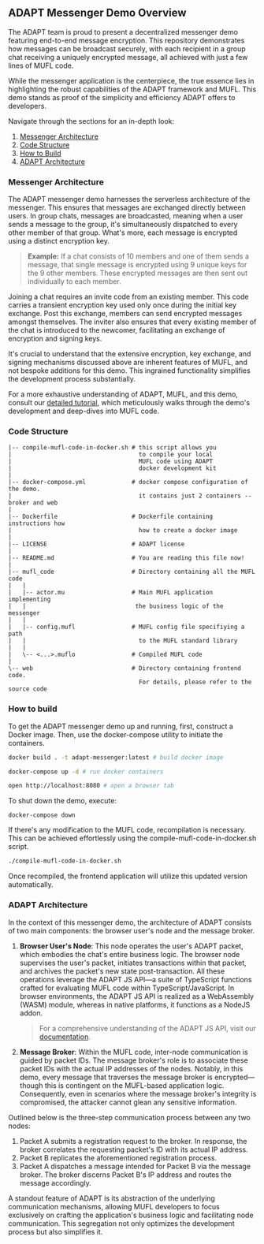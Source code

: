 ## **ADAPT Messenger Demo Overview**

The ADAPT team is proud to present a decentralized messenger demo featuring end-to-end message encryption. This repository demonstrates how messages can be broadcast securely, with each recipient in a group chat receiving a uniquely encrypted message, all achieved with just a few lines of MUFL code. 

While the messenger application is the centerpiece, the true essence lies in highlighting the robust capabilities of the ADAPT framework and MUFL. This demo stands as proof of the simplicity and efficiency ADAPT offers to developers.

Navigate through the sections for an in-depth look:

1. [Messenger Architecture](#messenger-architecture)
2. [Code Structure](#code-structure)
3. [How to Build](#how-to-build)
4. [ADAPT Architecture](#adapt-architecture)

### **Messenger Architecture**

The ADAPT messenger demo harnesses the serverless architecture of the messenger. This ensures that messages are exchanged directly between users. In group chats, messages are broadcasted, meaning when a user sends a message to the group, it's simultaneously dispatched to every other member of that group. What's more, each message is encrypted using a distinct encryption key.

> **Example:** If a chat consists of 10 members and one of them sends a message, that single message is encrypted using 9 unique keys for the 9 other members. These encrypted messages are then sent out individually to each member.

Joining a chat requires an invite code from an existing member. This code carries a transient encryption key used only once during the initial key exchange. Post this exchange, members can send encrypted messages amongst themselves. The inviter also ensures that every existing member of the chat is introduced to the newcomer, facilitating an exchange of encryption and signing keys.

It's crucial to understand that the extensive encryption, key exchange, and signing mechanisms discussed above are inherent features of MUFL, and not bespoke additions for this demo. This ingrained functionality simplifies the development process substantially.

For a more exhaustive understanding of ADAPT, MUFL, and this demo, consult our [detailed tutorial](link-here), which meticulously walks through the demo's development and deep-dives into MUFL code.

### **Code Structure**

```
|-- compile-mufl-code-in-docker.sh # this script allows you 
|                                    to compile your local
|                                    MUFL code using ADAPT 
|                                    docker development kit
|
|-- docker-compose.yml             # docker compose configuration of the demo.
|                                    it contains just 2 containers -- broker and web
|
|-- Dockerfile                     # Dockerfile containing instructions how 
|                                    how to create a docker image          
|
|-- LICENSE                        # ADAPT license
|
|-- README.md                      # You are reading this file now!
|
|-- mufl_code                      # Directory containing all the MUFL code
|   |
|   |-- actor.mu                   # Main MUFL application implementing 
|   |                               the business logic of the messenger 
|   |
|   |-- config.mufl                # MUFL config file specifiying a path
|   |                                to the MUFL standard library
|   |
|   \-- <...>.muflo                # Compiled MUFL code
|
\-- web                            # Directory containing frontend code.
                                     For details, please refer to the source code
```


### **How to build**

To get the ADAPT messenger demo up and running, first, construct a Docker image. Then, use the docker-compose utility to initiate the containers.

```bash
docker build . -t adapt-messenger:latest # build docker image

docker-compose up -d # run docker containers

open http://localhost:8080 # open a browser tab
```

To shut down the demo, execute:

```
docker-compose down
```

If there's any modification to the MUFL code, recompilation is necessary. This can be achieved effortlessly using the compile-mufl-code-in-docker.sh script.

```bash 
./compile-mufl-code-in-docker.sh
```

Once recompiled, the frontend application will utilize this updated version automatically.

### **ADAPT Architecture**

In the context of this messenger demo, the architecture of ADAPT consists of two main components: the browser user's node and the message broker.

1. **Browser User's Node**: This node operates the user's ADAPT packet, which embodies the chat's entire business logic. The browser node supervises the user's packet, initiates transactions within that packet, and archives the packet's new state post-transaction. All these operations leverage the ADAPT JS API—a suite of TypeScript functions crafted for evaluating MUFL code within TypeScript/JavaScript. In browser environments, the ADAPT JS API is realized as a WebAssembly (WASM) module, whereas in native platforms, it functions as a NodeJS addon.

   > For a comprehensive understanding of the ADAPT JS API, visit our [documentation](https://docs.adaptframework.solutions/release/0.1/api-reference.html).

2. **Message Broker**: Within the MUFL code, inter-node communication is guided by packet IDs. The message broker's role is to associate these packet IDs with the actual IP addresses of the nodes. Notably, in this demo, every message that traverses the message broker is encrypted—though this is contingent on the MUFL-based application logic. Consequently, even in scenarios where the message broker's integrity is compromised, the attacker cannot glean any sensitive information.

Outlined below is the three-step communication process between any two nodes:

1. Packet A submits a registration request to the broker. In response, the broker correlates the requesting packet's ID with its actual IP address.
2. Packet B replicates the aforementioned registration process.
3. Packet A dispatches a message intended for Packet B via the message broker. The broker discerns Packet B's IP address and routes the message accordingly.

A standout feature of ADAPT is its abstraction of the underlying communication mechanisms, allowing MUFL developers to focus exclusively on crafting the application's business logic and facilitating node communication. This segregation not only optimizes the development process but also simplifies it.
